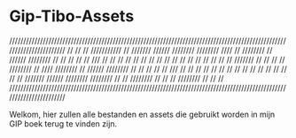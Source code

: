 # Gip-Tibo-Assets

///////////////////////////////////////////////////////////////////////////////////////////////////////////////////////
//                                                                                                                   //
//  ///////////  //  ///////      //////         ////////    ////////  ////    //  ////////  //  //////    ////////  //
//      //       //  //    ///  //      //       //      //  //        //  //  //  //        //  //    //  //        //
//      //       //  ///////    //      //       //      //  ////////  //    ////  ////////  //  //////    ////////  //
//      //       //  //    ///  //      //       //      //  //        //      //  //        //  //  //    //        //
//      //       //  ///////      //////         ////////    ////////  //      //  ////////  //  //    //  ////////  //
//                                                                                                                   //
///////////////////////////////////////////////////////////////////////////////////////////////////////////////////////


Welkom, hier zullen alle bestanden en assets die gebruikt worden in mijn GIP boek terug te vinden zijn.

